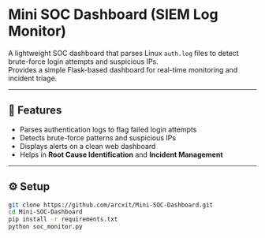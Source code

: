 # Mini SOC Dashboard (SIEM Log Monitor)

A lightweight SOC dashboard that parses Linux `auth.log` files to detect brute-force login attempts and suspicious IPs.  
Provides a simple Flask-based dashboard for real-time monitoring and incident triage.

---

## 🚀 Features
- Parses authentication logs to flag failed login attempts
- Detects brute-force patterns and suspicious IPs
- Displays alerts on a clean web dashboard
- Helps in **Root Cause Identification** and **Incident Management**

---

## ⚙️ Setup
```bash
git clone https://github.com/arcxit/Mini-SOC-Dashboard.git
cd Mini-SOC-Dashboard
pip install -r requirements.txt
python soc_monitor.py
